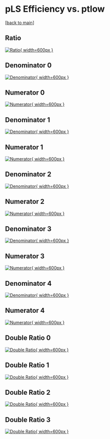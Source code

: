 # pLS Efficiency vs. ptlow

[[back to main](./)]



## Ratio

[![Ratio](../mtv/var/pLS_loweta_211_0_eff_ptlow.png){ width=600px }](../mtv/var/pLS_loweta_211_0_eff_ptlow.pdf)

## Denominator 0

[![Denominator](../mtv/den/pLS_loweta_211_0_eff_ptlow_den0.png){ width=600px }](../mtv/den/pLS_loweta_211_0_eff_ptlow_den0.pdf)

## Numerator 0

[![Numerator](../mtv/num/pLS_loweta_211_0_eff_ptlow_num0.png){ width=600px }](../mtv/num/pLS_loweta_211_0_eff_ptlow_num0.pdf)

## Denominator 1

[![Denominator](../mtv/den/pLS_loweta_211_0_eff_ptlow_den1.png){ width=600px }](../mtv/den/pLS_loweta_211_0_eff_ptlow_den1.pdf)

## Numerator 1

[![Numerator](../mtv/num/pLS_loweta_211_0_eff_ptlow_num1.png){ width=600px }](../mtv/num/pLS_loweta_211_0_eff_ptlow_num1.pdf)

## Denominator 2

[![Denominator](../mtv/den/pLS_loweta_211_0_eff_ptlow_den2.png){ width=600px }](../mtv/den/pLS_loweta_211_0_eff_ptlow_den2.pdf)

## Numerator 2

[![Numerator](../mtv/num/pLS_loweta_211_0_eff_ptlow_num2.png){ width=600px }](../mtv/num/pLS_loweta_211_0_eff_ptlow_num2.pdf)

## Denominator 3

[![Denominator](../mtv/den/pLS_loweta_211_0_eff_ptlow_den3.png){ width=600px }](../mtv/den/pLS_loweta_211_0_eff_ptlow_den3.pdf)

## Numerator 3

[![Numerator](../mtv/num/pLS_loweta_211_0_eff_ptlow_num3.png){ width=600px }](../mtv/num/pLS_loweta_211_0_eff_ptlow_num3.pdf)

## Denominator 4

[![Denominator](../mtv/den/pLS_loweta_211_0_eff_ptlow_den4.png){ width=600px }](../mtv/den/pLS_loweta_211_0_eff_ptlow_den4.pdf)

## Numerator 4

[![Numerator](../mtv/num/pLS_loweta_211_0_eff_ptlow_num4.png){ width=600px }](../mtv/num/pLS_loweta_211_0_eff_ptlow_num4.pdf)

## Double Ratio 0

[![Double Ratio](../mtv/ratio/pLS_loweta_211_0_eff_ptlow_ratio0.png){ width=600px }](../mtv/ratio/pLS_loweta_211_0_eff_ptlow_ratio0.pdf)

## Double Ratio 1

[![Double Ratio](../mtv/ratio/pLS_loweta_211_0_eff_ptlow_ratio1.png){ width=600px }](../mtv/ratio/pLS_loweta_211_0_eff_ptlow_ratio1.pdf)

## Double Ratio 2

[![Double Ratio](../mtv/ratio/pLS_loweta_211_0_eff_ptlow_ratio2.png){ width=600px }](../mtv/ratio/pLS_loweta_211_0_eff_ptlow_ratio2.pdf)

## Double Ratio 3

[![Double Ratio](../mtv/ratio/pLS_loweta_211_0_eff_ptlow_ratio3.png){ width=600px }](../mtv/ratio/pLS_loweta_211_0_eff_ptlow_ratio3.pdf)

